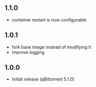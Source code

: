 <!-- https://developers.home-assistant.io/docs/add-ons/presentation#keeping-a-changelog -->

## 1.1.0
- container restart is now configurable

## 1.0.1
- fork base image instead of modifying it
- improve logging

## 1.0.0

- Initial release (qBittorrent 5.1.0)
